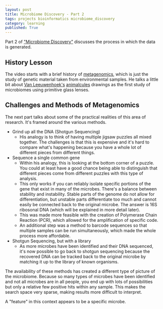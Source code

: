 ```yaml
---
layout: post
title: Microbiome Discovery - Part 2
tags: projects bioinformatics microbiome_discovery
category: learning
published: True
---
```


Part 2 of ["Microbiome Discovery"](https://www.youtube.com/playlist?list=PLOPiWVjg6aTzsA53N19YqJQeZpSCH9QPc) discusses the process in which the data is generated.

## History Lesson

The video starts with a brief history of [metagenomics](https://en.wikipedia.org/wiki/Metagenomics), which is just the study of genetic material taken from environmental samples. He talks a little bit about [Van Leeuwenhoek's](https://en.wikipedia.org/wiki/Antonie_van_Leeuwenhoek) [animalcules](https://en.wikipedia.org/wiki/Animalcule) drawings as the first study of microbiomes using primitive glass lenses.

## Challenges and Methods of Metagenomics

The next part talks about some of the practical realities of this area of research. It's framed around the various methods.

- Grind up all the DNA (Shotgun Sequencing)
  + His analogy is to think of having multiple jigsaw puzzles all mixed together. The challenges is that this is expensive and it's hard to compare what's happening because you have a whole lot of different pieces from different things.
- Sequence a single common gene
  + Within his analogy, this is looking at the bottom corner of a puzzle. You could at least have a good chance being able to distinguish that different pieces come from different puzzles with this type of analysis.
  + This only works if you can reliably isolate specific portions of the gene that exist in many of the microbes. There's a balance between stability and instability. Stable parts of the genome do not allow for differentiation, but unstable parts differentiate too much and cannot easily be connected back to the original microbe. The answer is 16S ribosonal DNA (which will be explained in more detail later).
  + This was made more feasible with the creation of Polymerase Chain Reaction (PCR), which allowed for the amplification of specific code.
  + An additional step was a method to barcode sequences so that multiple samples can be run simultaneously, which made the whole process more affordable.
- Shotgun Sequencing, but with a library
  + As more microbes have been identified and their DNA sequenced, it's now possible to go back to shotgun sequencing because the recovered DNA can be tracked back to the original microbe by matching it up to the library of known organisms.

The availability of these methods has created a different type of picture of the microbiome. Because so many types of microbes have been identified and not all microbes are in all people, you end up with lots of possibilities but only a relative few positive hits within any sample. This makes the search space very sparse, making results more difficult to interpret.

A "feature" in this context appears to be a specific microbe.
